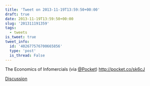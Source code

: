 ```yaml
---
title: 'Tweet on 2013-11-19T13:59:50+00:00'
draft: true
date: 2013-11-19T13:59:50+00:00
slug: '201311191359'
tags:
  - tweets
is_tweet: true
tweet_info:
  id: '402677576700665856'
  type: 'post'
  is_thread: False
---
```




The Economics of Infomercials (via [@Pocket](https://x.com/Pocket)) <http://pocket.co/sk6cJ>

[Discussion](https://x.com/sytelus/status/402677576700665856)
